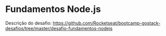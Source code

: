 # Fundamentos Node.js

Descrição do desafio: https://github.com/Rocketseat/bootcamp-gostack-desafios/tree/master/desafio-fundamentos-nodejs
